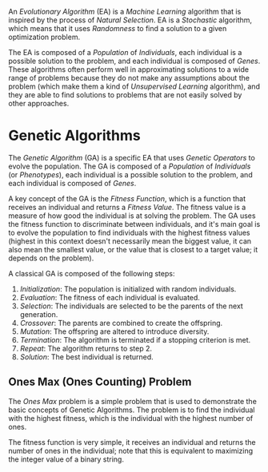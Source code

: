 An _Evolutionary Algorithm_ (EA) is a _Machine Learning_ algorithm that is inspired by the process
of _Natural Selection_.
EA is a _Stochastic_ algorithm, which means that it uses _Randomness_ to find a solution to a given
optimization problem.

The EA is composed of a _Population_ of _Individuals_, each individual is a possible solution to the
problem, and each individual is composed of _Genes_.
These algorithms often perform well in approximating solutions to a wide range of problems because
they do not make any assumptions about the problem (which make them a kind of _Unsupervised 
Learning_ algorithm), and they are able to find solutions to problems that are not easily solved by 
other approaches.

# Genetic Algorithms

The _Genetic Algorithm_ (GA) is a specific EA that uses _Genetic Operators_ to evolve the 
population.
The GA is composed of a _Population_ of _Individuals_ (or _Phenotypes_), each individual is a 
possible solution to the problem, and each individual is composed of _Genes_.

A key concept of the GA is the _Fitness Function_, which is a function that receives an individual
and returns a _Fitness Value_.
The fitness value is a measure of how good the individual is at solving the problem.
The GA uses the fitness function to discriminate between individuals, and it's main goal is to
evolve the population to find individuals with the highest fitness values (highest in this context
doesn't necessarily mean the biggest value, it can also mean the smallest value, or the value that
is closest to a target value; it depends on the problem).

A classical GA is composed of the following steps:

1. _Initialization_: The population is initialized with random individuals.
2. _Evaluation_: The fitness of each individual is evaluated.
3. _Selection_: The individuals are selected to be the parents of the next generation.
4. _Crossover_: The parents are combined to create the offspring.
5. _Mutation_: The offspring are altered to introduce diversity.
6. _Termination_: The algorithm is terminated if a stopping criterion is met.
7. _Repeat_: The algorithm returns to step 2.
8. _Solution_: The best individual is returned.

## Ones Max (Ones Counting) Problem

The _Ones Max_ problem is a simple problem that is used to demonstrate the basic concepts of
Genetic Algorithms.
The problem is to find the individual with the highest fitness, which is the individual with the
highest number of ones.

The fitness function is very simple, it receives an individual and returns the number of ones in
the individual; note that this is equivalent to maximizing the integer value of a binary string.


